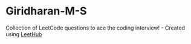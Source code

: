 # Giridharan-M-S
Collection of LeetCode questions to ace the coding interview! - Created using [LeetHub](https://github.com/QasimWani/LeetHub)
